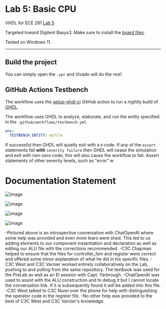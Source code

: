 # Lab 5: Basic CPU

VHDL for ECE 281 [Lab 5](https://usafa-ece.github.io/ece281-book/lab/lab5.html)

Targeted toward Digilent Basys3. Make sure to install the [board files](https://github.com/Xilinx/XilinxBoardStore/tree/2018.2/boards/Digilent/basys3).

Tested on Windows 11.

---

## Build the project

You can simply open the `.xpr` and Vivado will do the rest!

## GitHub Actions Testbench

The workflow uses the [setup-ghdl-ci](https://github.com/ghdl/setup-ghdl-ci) GitHub action
to run a *nightly* build of [GHDL](https://ghdl.github.io/ghdl/).

The workflow uses GHDL to analyze, elaborate, and run the entity specified in the `.github/workflows/testbench.yml`.

```yaml
env:
  TESTBENCH_ENTITY: myfile
```

If successful then GHDL will quietly exit with a `0` code.
If any of the `assert` statements fail **with** `severity failure` then GHDL will cease the simulation and exit with non-zero code; this will also cause the workflow to fail.
Assert statements of other severity levels, such as "error" w



# Documentation Statement

![image](https://github.com/VarnYard/ece281-lab5/assets/142039672/c242516d-a024-41bd-a401-b3050cddeba9)

![image](https://github.com/VarnYard/ece281-lab5/assets/142039672/55afafaf-2c05-4870-86f4-437a175d2720)

![image](https://github.com/VarnYard/ece281-lab5/assets/142039672/1665de1f-7c20-4278-8ced-9a65f71048a5)

![image](https://github.com/VarnYard/ece281-lab5/assets/142039672/3148cdbe-b5a9-4158-a384-d507636493a1)

-Pictured above is an introspective conversation with ChatOpenAI where some help was provided and even more tears were shed. This led to us adding elements to our component instantiation and declaration as well as editing our ALU file with the corrections recommended. 
-C3C Chapman helped to ensure that the files for controller_fsm and register were correct and offered some minor explanation of what he did in his specific files. 
-C3C West and C3C Varnier worked entirely collaboratively on the Lab, pushing to and pulling from the same repository. The textbook was used for the PreLab as well as an EI session with Capt. Yarbrough. 
-ChatOpenAI was used to assist with the ALU construction and to debug it but I cannot locate the conversation link. If it is subsequently found it will be added into this file. 
-C3C West talked to C3C Nunn over the phone for help with distinguishing the operator code in the register file. 
-No other help was provided to the best of C3C West and C3C Varnier's knowledge. 



